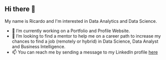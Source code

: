 ## Hi there 👋
My name is Ricardo and I'm interested in Data Analytics and Data Science.
  - 🔭 I’m currently working on a Portfolio and Profile Website.
  - 🤔 I’m looking to find a mentor to help me on a career path to increase my chances to find a job (remotely or hybrid) in Data Science, Data Analyst and Business Intelligence.
  - 📫 You can reach me by sending a message to my LinkedIn profile [here](https://www.linkedin.com/in/ricardo-ferreira-985b8170/)
<!--
**RicMFerreira/RicMFerreira** is a ✨ _special_ ✨ repository because its `README.md` (this file) appears on your GitHub profile.

Here are some ideas to get you started:

- 🔭 I’m currently working on ...
- 🌱 I’m currently learning ...
- 👯 I’m looking to collaborate on ...
- 🤔 I’m looking for help with ...
- 💬 Ask me about ...
- 📫 How to reach me: ...
- 😄 Pronouns: ...
- ⚡ Fun fact: ...
-->
